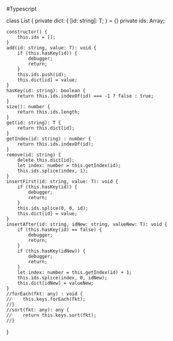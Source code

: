#Typescript

class List<T> {
    private dict: { [id: string]: T; } = {}
    private ids: Array<String>;

    constructor() {
        this.ids = [];
    }
    add(id: string, value: T): void {
        if (this.hasKey(id)) {
            debugger;
            return;
        }
        this.ids.push(id);
        this.dict[id] = value;
    }
    hasKey(id: string): boolean {
        return this.ids.indexOf(id) === -1 ? false : true;
    }
    size(): number {
        return this.ids.length;
    }
    get(id: string): T {
        return this.dict[id];
    }
    getIndex(id: string) : number {
        return this.ids.indexOf(id);
    }
    remove(id: string) {
        delete this.dict[id];
        let index: number = this.getIndex(id);
        this.ids.splice(index, 1);
    }
    insertFirst(id: string, value: T): void {
        if (this.hasKey(id)) {
            debugger;
            return;
        }
        this.ids.splice(0, 0, id);
        this.dict[id] = value;
    }
    insertAfter(id: string, idNew: string, valueNew: T): void {
        if (this.hasKey(id) == false) {
            debugger;
            return;
        }
        if (this.hasKey(idNew)) {
            debugger;
            return;
        }
        let index: number = this.getIndex(id) + 1;
        this.ids.splice(index, 0, idNew);
        this.dict[idNew] = valueNew;
    }
    //forEach(fkt: any) : void {
    //    this.keys.forEach(fkt);
    //}
    //sort(fkt: any): any {
    //    return this.keys.sort(fkt);
    //}
}
